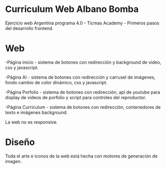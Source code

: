 # Curriculum Web Albano Bomba

Ejercicio web Argentina programa 4.0 - Ticmas Academy - Primeros pasos del desarrollo frontend.

# Web

-Página inicio - sistema de botones con redirección y background de video, css y javascript.

-Página AI - sistema de botones con redirección y carrusel de imágenes, fondo cambio de color dinámico, css y javascript.

-Página Porfolio - sistema de botones con redirección, api de youtube para display de videos de porfolio y script para controles del reproductor.

-Página Curriculum - sistema de botones con redirección, contenedores de texto e imágenes background.

La web no es responsive.

# Diseño

Toda el arte e iconos de la web está hecha con motores de generación de imagen.
